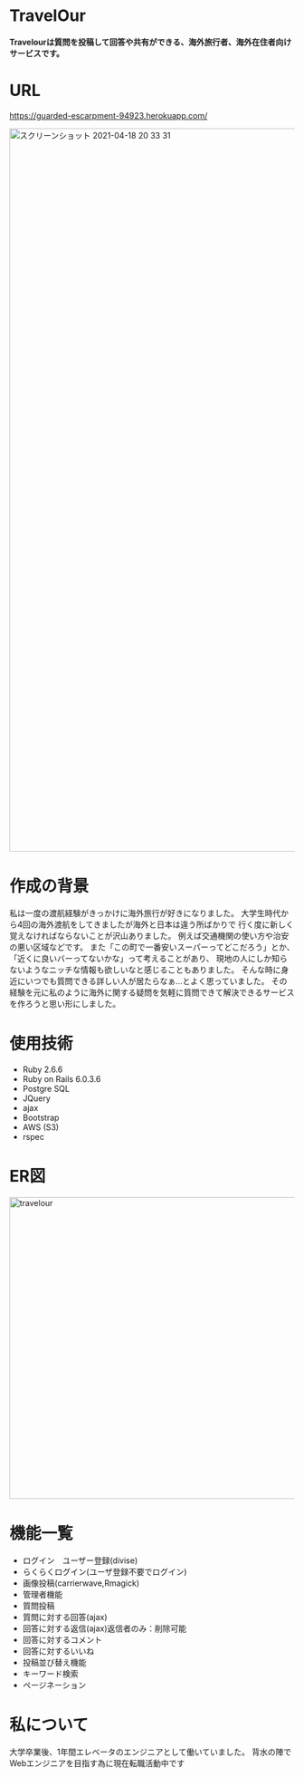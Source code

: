 # TravelOur

**Travelourは質問を投稿して回答や共有ができる、海外旅行者、海外在住者向けサービスです。**

# URL
https://guarded-escarpment-94923.herokuapp.com/

<img width="1277" alt="スクリーンショット 2021-04-18 20 33 31" src="https://user-images.githubusercontent.com/73025214/115144062-7f31d980-a085-11eb-9636-ec7aefdb5b2c.png">

# 作成の背景
私は一度の渡航経験がきっかけに海外旅行が好きになりました。
大学生時代から4回の海外渡航をしてきましたが海外と日本は違う所ばかりで
行く度に新しく覚えなければならないことが沢山ありました。
例えば交通機関の使い方や治安の悪い区域などです。
また「この町で一番安いスーパーってどこだろう」とか、「近くに良いバーってないかな」って考えることがあり、
現地の人にしか知らないようなニッチな情報も欲しいなと感じることもありました。
そんな時に身近にいつでも質問できる詳しい人が居たらなぁ…とよく思っていました。
その経験を元に私のように海外に関する疑問を気軽に質問できて解決できるサービスを作ろうと思い形にしました。

# 使用技術
* Ruby 2.6.6
* Ruby on Rails 6.0.3.6
* Postgre SQL
* JQuery
* ajax
* Bootstrap
* AWS (S3)
* rspec

# ER図
<img width="533" alt="travelour" src="https://user-images.githubusercontent.com/73025214/115192832-4bf35700-a126-11eb-9ee4-cb5252c75457.png">


# 機能一覧
* ログイン　ユーザー登録(divise)
* らくらくログイン(ユーザ登録不要でログイン)
* 画像投稿(carrierwave,Rmagick)
* 管理者機能
* 質問投稿
* 質問に対する回答(ajax)
* 回答に対する返信(ajax)返信者のみ：削除可能
* 回答に対するコメント　
* 回答に対するいいね
* 投稿並び替え機能
* キーワード検索
* ページネーション

# 私について
大学卒業後、1年間エレベータのエンジニアとして働いていました。
背水の陣でWebエンジニアを目指す為に現在転職活動中です
